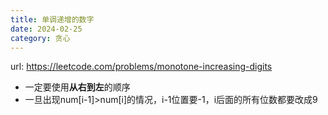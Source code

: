 ```yaml
---
title: 单调递增的数字
date: 2024-02-25
category: 贪心
---
```


url: https://leetcode.com/problems/monotone-increasing-digits



- 一定要使用**从右到左**的顺序
- 一旦出现num[i-1]>num[i]的情况，i-1位置要-1，i后面的所有位数都要改成9